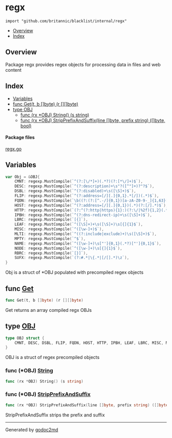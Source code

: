 

# regx
`import "github.com/britannic/blacklist/internal/regx"`

* [Overview](#pkg-overview)
* [Index](#pkg-index)

## <a name="pkg-overview">Overview</a>
Package regx provides regex objects for processing data in files and web content




## <a name="pkg-index">Index</a>
* [Variables](#pkg-variables)
* [func Get(t, b []byte) (r [][]byte)](#Get)
* [type OBJ](#OBJ)
  * [func (rx *OBJ) String() (s string)](#OBJ.String)
  * [func (rx *OBJ) StripPrefixAndSuffix(line []byte, prefix string) ([]byte, bool)](#OBJ.StripPrefixAndSuffix)


#### <a name="pkg-files">Package files</a>
[regx.go](/src/github.com/britannic/blacklist/internal/regx/regx.go) 



## <a name="pkg-variables">Variables</a>
``` go
var Obj = &OBJ{
    CMNT: regexp.MustCompile(`^(?:[\/*]+)(.*?)(?:[*\/]+)$`),
    DESC: regexp.MustCompile(`^(?:description)+\s"?([^"]+)?"?$`),
    DSBL: regexp.MustCompile(`^(?:disabled)+\s([\S]+)$`),
    FLIP: regexp.MustCompile(`^(?:address=[/][.]{0,1}.*[/])(.*)$`),
    FQDN: regexp.MustCompile(`\b((?:(?:[^.-/]{0,1})[a-zA-Z0-9-_]{1,63}[-]{0,1}[.]{1})+(?:[a-zA-Z]{2,63}))\b`),
    HOST: regexp.MustCompile(`^(?:address=[/][.]{0,1})(.*)(?:[/].*)$`),
    HTTP: regexp.MustCompile(`(?:^(?:http|https){1}:)(?:\/|%2f){1,2}(.*)`),
    IPBH: regexp.MustCompile(`^(?:dns-redirect-ip)+\s([\S]+)$`),
    LBRC: regexp.MustCompile(`[{]`),
    LEAF: regexp.MustCompile(`^([\S]+)+\s([\S]+)\s[{]{1}$`),
    MISC: regexp.MustCompile(`^([\w-]+)$`),
    MLTI: regexp.MustCompile(`^((?:include|exclude)+)\s([\S]+)$`),
    MPTY: regexp.MustCompile(`^$`),
    NAME: regexp.MustCompile(`^([\w-]+)\s["']{0,1}(.*?)["']{0,1}$`),
    NODE: regexp.MustCompile(`^([\w-]+)\s[{]{1}$`),
    RBRC: regexp.MustCompile(`[}]`),
    SUFX: regexp.MustCompile(`(?:#.*|\{.*|[/[].*)\z`),
}
```
Obj is a struct of *OBJ populated with precompiled regex objects



## <a name="Get">func</a> [Get](/src/target/regx.go?s=1447:1481#L38)
``` go
func Get(t, b []byte) (r [][]byte)
```
Get returns an array compiled regx OBJs




## <a name="OBJ">type</a> [OBJ](/src/target/regx.go?s=195:331#L12)
``` go
type OBJ struct {
    CMNT, DESC, DSBL, FLIP, FQDN, HOST, HTTP, IPBH, LEAF, LBRC, MISC, MLTI, MPTY, NAME, NODE, RBRC, SUFX *regexp.Regexp
}
```
OBJ is a struct of regex precompiled objects










### <a name="OBJ.String">func</a> (\*OBJ) [String](/src/target/regx.go?s=2389:2423#L84)
``` go
func (rx *OBJ) String() (s string)
```



### <a name="OBJ.StripPrefixAndSuffix">func</a> (\*OBJ) [StripPrefixAndSuffix](/src/target/regx.go?s=2644:2722#L93)
``` go
func (rx *OBJ) StripPrefixAndSuffix(line []byte, prefix string) ([]byte, bool)
```
StripPrefixAndSuffix strips the prefix and suffix








- - -
Generated by [godoc2md](http://godoc.org/github.com/davecheney/godoc2md)
